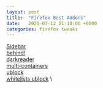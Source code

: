```yaml
---
layout: post
title:  "Firefox Best Addons"
date:   2021-07-12 21:10:00 +0000
categories: firefox tweaks
---
```


[Sidebar](https://addons.mozilla.org/en-US/firefox/addon/container-tabs-sidebar/) \
[behind!](https://addons.mozilla.org/en-US/firefox/addon/behind/) \
[darkreader](https://addons.mozilla.org/en-US/firefox/addon/darkreader/) \
[multi-containers](https://addons.mozilla.org/en-US/firefox/addon/multi-account-containers/) \
[ublock](https://addons.mozilla.org/en-US/firefox/addon/ublock-origin/) \
[whitelists ublock](https://addons.mozilla.org/en-US/firefox/addon/youtube-channel-whitelist/) \
